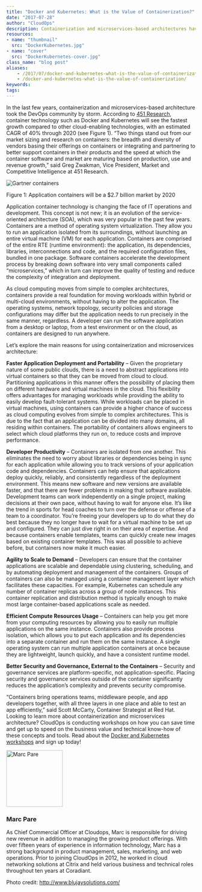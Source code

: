 ```yaml
---
title: "Docker and Kubernetes: What is the Value of Containerization?"
date: "2017-07-28"
author: "CloudOps"
description: Containerization and microservices-based architectures have taken the DevOps community by storm.
resources:
- name: "thumbnail"
  src: "DockerKubernetes.jpg"
- name: "cover"
  src: "DockerKubernetes-cover.jpg"
class_name: "blog post"
aliases:
    - /2017/07/docker-and-kubernetes-what-is-the-value-of-containerization/
    - /docker-and-kubernetes-what-is-the-value-of-containerization/
keywords:
tags:
---
```


<p>In the last few years, containerization and microservices-based architecture took the DevOps community by storm. According to <a href="https://451research.com/images/Marketing/press_releases/Application-container-market-will-reach-2-7bn-in-2020_final_graphic.pdf" target="blank_"> 451 Research</a>, container technology such as Docker and Kubernetes will see the fastest growth compared to other cloud-enabling technologies, with an estimated CAGR of 40% through 2020 (see Figure 1). “Two things stand out from our market sizing and research on containers: the breadth and diversity of vendors basing their offerings on containers or integrating and partnering to better support containers in their products and the speed at which the container software and market are maturing based on production, use and revenue growth,” said Greg Zwakman, Vice President, Market and Competitive Intelligence at 451 Research.</p>

<img src="/images/blog/post/Gartner-containers.png" alt="Gartner containers">
<p>Figure 1: Application containers will be a $2.7 billion market by 2020</p>
<p>Application container technology is changing the face of IT operations and development. This concept is not new; it is an evolution of the service-oriented architecture (SOA), which was very popular in the past few years. Containers are a method of operating system virtualization. They allow you to run an application isolated from its surroundings, without launching an entire virtual machine (VM) for each application. Containers are comprised of the entire RTE (runtime environment): the application, its dependencies, libraries, interconnections and code, and the required configuration files, bundled in one package. Software containers accelerate the development process by breaking down software into very small components called “microservices,” which in turn can improve the quality of testing and reduce the complexity of integration and deployment.</p>

<p>As cloud computing moves from simple to complex architectures, containers provide a real foundation for moving workloads within hybrid or multi-cloud environments, without having to alter the application. The operating systems, network topology, security policies and storage configurations may differ but the application needs to run precisely in the same manner, regardless. A developer can run the software application from a desktop or laptop, from a test environment or on the cloud, as containers are designed to run anywhere.</p>

<p>Let’s explore the main reasons for using containerization and microservices architecture:</p>
<p><strong>Faster Application Deployment and Portability</strong> – Given the proprietary nature of some public clouds, there is a need to abstract applications into virtual containers so that they can be moved from cloud to cloud. Partitioning applications in this manner offers the possibility of placing them on different hardware and virtual machines in the cloud. This flexibility offers advantages for managing workloads while providing the ability to easily develop fault-tolerant systems. While workloads can be placed in virtual machines, using containers can provide a higher chance of success as cloud computing evolves from simple to complex architectures. This is due to the fact that an application can be divided into many domains, all residing within containers. The portability of containers allows engineers to select which cloud platforms they run on, to reduce costs and improve performance.</p>

<p><strong>Developer Productivity</strong> – Containers are isolated from one another. This eliminates the need to worry about libraries or dependencies being in sync for each application while allowing you to track versions of your application code and dependencies. Containers can help ensure that applications deploy quickly, reliably, and consistently regardless of the deployment environment. This means new software and new versions are available faster, and that there are fewer problems in making that software available. Development teams can work independently on a single project, making decisions at their own pace, without having to wait for anyone else. It’s like the trend in sports for head coaches to turn over the defense or offense of a team to a coordinator. You’re freeing your developers up to do what they do best because they no longer have to wait for a virtual machine to be set up and configured. They can just dive right in on their area of expertise. And because containers enable templates, teams can quickly create new images based on existing container templates. This was all possible to achieve before, but containers now make it much easier.</p>

<p><strong>Agility to Scale to Demand</strong> – Developers can ensure that the container applications are scalable and dependable using clustering, scheduling, and by automating deployment and management of the containers. Groups of containers can also be managed using a container management layer which facilitates these capacities. For example, Kubernetes can schedule any number of container replicas across a group of node instances. This container replication and distribution method is typically enough to make most large container-based applications scale as needed.</p>

<p><strong>Efficient Compute Resources Usage</strong> – Containers can help you get more from your computing resources by allowing you to easily run multiple applications on the same instance. Containers also provide process isolation, which allows you to put each application and its dependencies into a separate container and run them on the same instance. A single operating system can run multiple application containers at once because they are lightweight, launch quickly, and have a consistent runtime model.</p>

<p><strong>Better Security and Governance, External to the Containers</strong> – Security and governance services are platform-specific, not application-specific. Placing security and governance services outside of the container significantly reduces the application’s complexity and prevents security compromise.</p>
<p>“Containers bring operations teams, middleware people, and app developers together, with all three layers in one place and able to test an app efficiently,” said Scott McCarty, Container Strategist at Red Hat. Looking to learn more about containerization and microservices architecture? CloudOps is conducting workshops on how you can save time and get up to speed on the business value and technical know-how of these concepts and tools. Read about the <a href="/docker-kubernetes" target="_blank">Docker and Kubernetes workshops</a> and sign up today!</p>
<img  class="alignleft" title="Marc Pare" style="width: 150px;" src="/images/blog/post/MarcPare2.jpg"><h3>Marc Pare</h3><p>As Chief Commercial Officer at Cloudops, Marc is responsible for driving new revenue in addition to managing the growing product offerings. With over fifteen years of experience in information technology, Marc has a strong background in product management, sales, marketing, and web operations. Prior to joining CloudOps in 2012, he worked in cloud networking solutions at Citrix and held various business and technical roles throughout ten years at Coradiant.</p><p>Photo credit: <a href="http://www.blujaysolutions.com/blog/logistics-trends-part-3/" target="blank_"> http://www.blujaysolutions.com/</a></p>